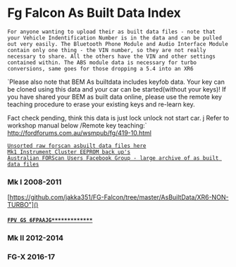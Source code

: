 # Fg Falcon As Built Data Index  

`For anyone wanting to upload their as built data files - note that your Vehicle Indentification Number is in the data and can be pulled out very easily. The Bluetooth Phone Module and Audio Interface Module contain only one thing - the VIN number, so they are not really necessary to share. All the others have the VIN and other settings contained within. The ABS module data is necessary for turbo conversions, same goes for those dropping a 5.4 into an XR6`

`Please also note that BEM As builtdata includes keyfob data. 
Your key can be cloned using this data and your car can be started(without your keys)!
If you have shared your BEM as built data online, please use the remote key teaching procedure to erase your existing keys and re-learn key.

Fact check pending, think this data is just lock unlock not start car. j
Refer to workshop manual below /Remote key teaching:`
http://fordforums.com.au/wsmpub/fg/419-10.html

[`Unsorted raw forscan asbuilt data files here`](https://github.com/jakka351/FG-FalconAsBuilt)    
[`Mk1 Instrument Cluster EEPROM back up's`](https://github.com/jakka351/FG-FalconAsBuilt/eeprom)  
[`Australian FORScan Users Facebook Group - large archive of as built data files`](https://www.facebook.com/groups/344706629955641/)  
 
### Mk I 2008-2011 
[https://github.com/jakka351/FG-Falcon/tree/master/AsBuiltData/XR6-NON-TURBO"]()

#### [`FPV GS 6FPAAJG*************`]()  

### Mk II 2012-2014  
  

### FG-X 2016-17

 
